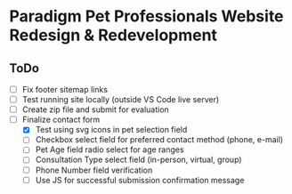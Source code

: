 # Paradigm Pet Professionals Website Redesign & Redevelopment

## ToDo
- [ ] Fix footer sitemap links 
- [ ] Test running site locally (outside VS Code live server)
- [ ] Create zip file and submit for evaluation
- [ ] Finalize contact form
  - [x] Test using svg icons in pet selection field
  - [ ] Checkbox select field for preferred contact method (phone, e-mail)
  - [ ] Pet Age field radio select for age ranges
  - [ ] Consultation Type select field (in-person, virtual, group)
  - [ ] Phone Number field verification
  - [ ] Use JS for successful submission confirmation message